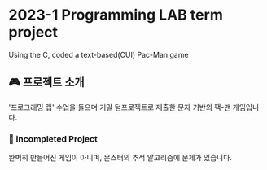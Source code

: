 # 2023-1 Programming LAB term project
Using the C, coded a text-based(CUI) Pac-Man game

## 🎮 프로젝트 소개
'프로그래밍 랩' 수업을 들으며 기말 텀프로젝트로 제출한 문자 기반의 팩-맨 게임입니다.
<br>
### 🚧 incompleted Project
완벽히 만들어진 게임이 아니며, 몬스터의 추적 알고리즘에 문제가 있습니다.
